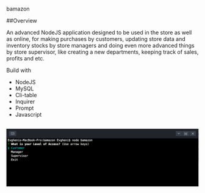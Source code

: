bamazon

##Overview

An advanced NodeJS application designed to be used in the store as well as online, for making purchases by customers, updating store data and inventory stocks by store managers and doing even more advanced things by store supervisor, like creating a new departments, keeping track of sales, profits and etc.  


Build with

- NodeJS
- MySQL
- Cli-table
- Inquirer
- Prompt
- Javascript

## 

 ![main menu](screens/Screen1.png)